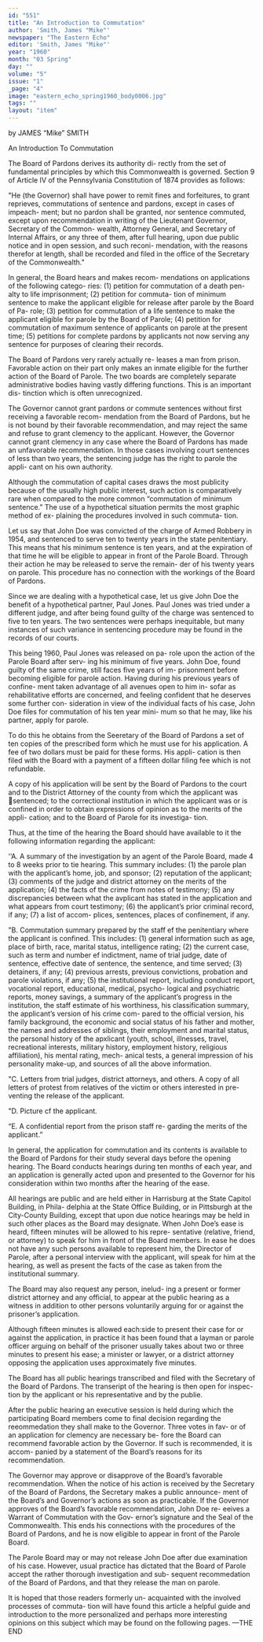 ```yaml
---
id: "551"
title: "An Introduction to Commutation"
author: 'Smith, James "Mike"'
newspaper: "The Eastern Echo"
editor: 'Smith, James "Mike"'
year: "1960"
month: "03 Spring"
day: ""
volume: "5"
issue: "1"
_page: "4"
image: "eastern_echo_spring1960_body0006.jpg"
tags: ""
layout: "item"
---
```

by JAMES “Mike” SMITH

An Introduction
To Commutation

The Board of Pardons derives its authority di-
rectly from the set of fundamental principles by
which this Commonwealth is governed. Section 9 of
Article IV of the Pennsylvania Constitution of 1874
provides as follows:

"He (the Governor) shall have power to remit
fines and forfeitures, to grant reprieves, commutations
of sentence and pardons, except in cases of impeach-
ment; but no pardon shall be granted, nor sentence
commuted, except upon recommendation in writing of
the Lieutenant Governor, Secretary of the Common-
wealth, Attorney General, and Secretary of Internal
Affairs, or any three of them, after full hearing, upon
due public notice and in open session, and such reconi-
mendation, with the reasons therefor at length, shall
be recorded and filed in the office of the Secretary of
the Commonwealth."

In general, the Board hears and makes recom-
mendations on applications of the following catego-
ries: (1) petition for commutation of a death pen-
alty to life imprisonment; (2) petition for commuta-
tion of minimum sentence to make the applicant
eligible for release after parole by the Board of Pa-
role; (3) petition for commutation of a life sentence
to make the applicant eligible for parole by the
Board of Parole; (4) petition for commutation of
maximum sentence of applicants on parole at the
present time; (5) petitions for complete pardons by
applicants not now serving any sentence for purposes
of clearing their records.

The Board of Pardons very rarely actually re-
leases a man from prison. Favorable action on their
part only makes an inmate eligible for the further
action of the Board of Parole. The two boards are
completely separate administrative bodies having
vastly differing functions. This is an important dis-
tinction which is often unrecognized.

The Governor cannot grant pardons or commute
sentences without first receiving a favorable recom-
mendation from the Board of Pardons, but he is not
bound by their favorable recommendation, and may
reject the same and refuse to grant clemency to the
applicant. However, the Governor cannot grant
clemency in any case where the Board of Pardons has
made an unfavorable recommendation. In those cases
involving court sentences of less than two years, the
sentencing judge has the right to parole the appli-
cant on his own authority.

Although the commutation of capital cases
draws the most publicity because of the usually high
public interest, such action is comparatively rare
when compared to the more common “commutation
of minimum sentence.” The use of a hypothetical
situation permits the most graphic method of ex-
plaining the procedures involved in such commuta-
tion.

Let us say that John Doe was convicted of the
charge of Armed Robbery in 1954, and sentenced to
serve ten to twenty years in the state penitentiary.
This means that his minimum sentence is ten years,
and at the expiration of that time he will be eligible
to appear in front of the Parole Board. Through
their action he may be released to serve the remain-
der of his twenty years on parole. This procedure
has no connection with the workings of the Board
of Pardons.

Since we are dealing with a hypothetical case,
let us give John Doe the benefit of a hypothetical
partner, Paul Jones. Paul Jones was tried under a
different judge, and after being found guilty of the
charge was sentenced to five to ten years. The two
sentences were perhaps inequitable, but many
instances of such variance in sentencing procedure
may be found in the records of our courts.

This being 1960, Paul Jones was released on pa-
role upon the action of the Parole Board after serv-
ing his minimum of five years. John Doe, found
guilty of the same crime, still faces five years of im-
prisonment before becoming eligible for parole
action. Having during his previous years of confine-
ment taken advantage of all avenues open to him in-
sofar as rehabilitative efforts are concerned, and
feeling confident that he deserves some further con-
sideration in view of the individual facts of his case,
John Doe files for commutation of his ten year mini-
mum so that he may, like his partner, apply for
parole.

To do this he obtains from the Seeretary of the
Board of Pardons a set of ten copies of the prescribed
form which he must use for his application. A fee of
two dollars must be paid for these forms. His appli-
cation is then filed with the Board with a payment of
a fifteen dollar filing fee which is not refundable.

A copy of his application will be sent by the
Board of Pardons to the court and to the District
Attorney of the county from which the applicant was
sentenced; to the correctional institution in which
the applicant was or is confined in order to obtain
expressions of opinion as to the merits of the appli-
cation; and to the Board of Parole for its investiga-
tion.

Thus, at the time of the hearing the Board
should have available to it the following information
regarding the applicant:

‘‘A. A summary of the investigation by an agent of
the Parole Board, made 4 to 8 weeks prior to tie
hearing. This summary includes: (1) the parole plan
with the applicant’s home, job, and sponsor; (2)
reputation of the applicant; (3) comments of the
judge and district attorney on the merits of the
application; (4) the facts of the crime from notes of
testimony; (5) any discrepancies between what the
avplicant has stated in the application and what
appears from court testimony; (6) the applicant’s
prior criminal record, if any; (7) a list of accom-
plices, sentences, places of confinement, if any.

"B. Commutation summary prepared by the staff
ef the penitentiary where the applicant is confined.
This includes: (1) general information such as age,
place of birth, race, marital status, intelligence
rating; (2) the current case, such as term and number
ef indictment, name of trial judge, date of sentence,
effective date of sentence, the sentence, and time
served; (3) detainers, if any; (4) previous arrests,
previous convictions, probation and parole violations,
if any; (5) the institutional report, including conduct
report, vocational report, educational, medical, psycho-
logical and psychiatric reports, money savings, a
summary of the applicant’s progress in the institution,
the staff estimate of his worthiness, his classification
summary, the applicant’s version of his crime com-
pared to the official version, his family background,
the economic and social status of his father and
mother, the names and addresses of siblings, their
employment and marital status, the personal history
of the apxlicant (youth, school, illnesses, travel,
recreational interests, military history, employment
history, religious affiliation), his mental rating, mech-
anical tests, a general impression of his personality
make-up, and sources of all the above information.

"C. Letters from trial judges, district attorneys,
and others. A copy of all letters of protest from
relatives of the victim or others interested in pre-
venting the release of the applicant.

"D. Picture cf the applicant.

“E. A confidential report from the prison staff re-
garding the merits of the applicant.”

In general, the application for commutation and
its contents is available to the Board of Pardons for
their study several days before the opening hearing.
The Board conducts hearings during ten months of
each year, and an application is generally acted upon
and presented to the Governor for his consideration
within two months after the hearing of the ease.

All hearings are public and are held either in
Harrisburg at the State Capitol Building, in Phila-
delphia at the State Office Building, or in Pittsburgh
at the City-County Building, except that upon due
notice hearings may be held in such other places as
the Board may designate. When John Doe’s ease is
heard, fifteen minutes will be allowed to his repre-
sentative (relative, friend, or attorney) to speak for
him in front of the Board members. In ease he does
not have any such persons available to represent him,
the Director of Parole, after a personal interview
with the applicant, will speak for him at the hearing,
as well as present the facts of the case as taken from
the institutional summary.

The Board may also request any person, inelud-
ing a present or former district attorney and any
official, to appear at the public hearing as a witness
in addition to other persons voluntarily arguing for
or against the prisoner’s application.

Although fifteen minutes is allowed each:side to
present their case for or against the application, in
practice it has been found that a layman or parole
officer arguing on behalf of the prisoner usually takes
about two or three minutes to present his ease; a
minister or lawyer, or a district attorney opposing
the application uses approximately five minutes.

The Board has all public hearings transcribed
and filed with the Secretary of the Board of Pardons.
The transeript of the hearing is then open for inspec-
tion by the applicant or his representative and by
the publie.

After the public hearing an executive session is
held during which the participating Board members
come to final decision regarding the reeommedation
they shall make to the Governor. Three votes in fav-
or of an application for clemency are necessary be-
fore the Board can recommend favorable action by
the Governor. If such is recommended, it is accom-
panied by a statement of the Board’s reasons for its
recommendation.

The Governor may approve or disapprove of the
Board’s favorable recommendation. When the notice
of his action is received by the Secretary of the Board
of Pardons, the Secretary makes a public announce-
ment of the Board’s and Governor’s actions as soon
as practicable. If the Governor approves of the
Board’s favorable recommendation, John Doe re-
eeives a Warrant of Commutation with the Gov-
ernor’s signature and the Seal of the Commonwealth.
This ends his connections with the procedures of the
Board of Pardons, and he is now eligible to appear
in front of the Parole Board.

The Parole Board may or may not release John
Doe after due examination of his case. However,
usual practice has dictated that the Board of Parole
accept the rather thorough investigation and sub-
sequent recommedation of the Board of Pardons, and
that they release the man on parole.

It is hoped that those readers formerly un-
acquainted with the involved processes of commuta-
tion will have found this article a helpful guide and
introduction to the more personalized and perhaps
more interesting opinions on this subject which may
be found on the following pages. —THE END
